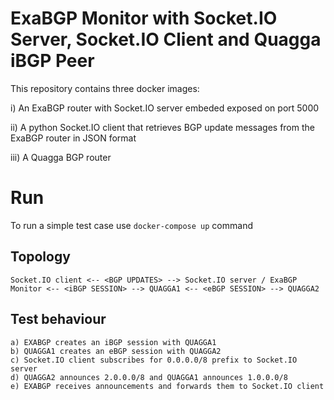 # ExaBGP Monitor with Socket.IO Server, Socket.IO Client and Quagga iBGP Peer

This repository contains three docker images:

i) An ExaBGP router with Socket.IO server embeded exposed on port 5000

ii) A python Socket.IO client that retrieves BGP update messages from the ExaBGP router in JSON format

iii) A Quagga BGP router

# Run

To run a simple test case use `docker-compose up` command

## Topology

    Socket.IO client <-- <BGP UPDATES> --> Socket.IO server / ExaBGP Monitor <-- <iBGP SESSION> --> QUAGGA1 <-- <eBGP SESSION> --> QUAGGA2

## Test behaviour
```
a) EXABGP creates an iBGP session with QUAGGA1
b) QUAGGA1 creates an eBGP session with QUAGGA2
c) Socket.IO client subscribes for 0.0.0.0/8 prefix to Socket.IO server
d) QUAGGA2 announces 2.0.0.0/8 and QUAGGA1 announces 1.0.0.0/8
e) EXABGP receives announcements and forwards them to Socket.IO client
```
